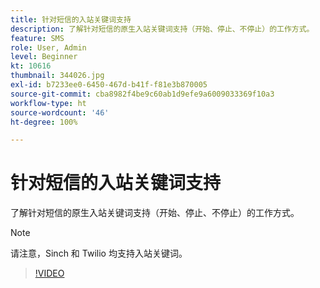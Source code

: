 ```yaml
---
title: 针对短信的入站关键词支持
description: 了解针对短信的原生入站关键词支持（开始、停止、不停止）的工作方式。
feature: SMS
role: User, Admin
level: Beginner
kt: 10616
thumbnail: 344026.jpg
exl-id: b7233ee0-6450-467d-b41f-f81e3b870005
source-git-commit: cba8982f4be9c60ab1d9efe9a6009033369f10a3
workflow-type: ht
source-wordcount: '46'
ht-degree: 100%

---
```


# 针对短信的入站关键词支持

了解针对短信的原生入站关键词支持（开始、停止、不停止）的工作方式。

>[!NOTE]
>
>请注意，Sinch 和 Twilio 均支持入站关键词。

>[!VIDEO](https://video.tv.adobe.com/v/344026?quality=12&learn=on)

